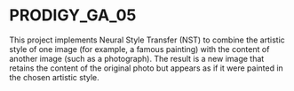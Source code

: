 # PRODIGY_GA_05
This project implements Neural Style Transfer (NST) to combine the artistic style of one image (for example, a famous painting) with the content of another image (such as a photograph). The result is a new image that retains the content of the original photo but appears as if it were painted in the chosen artistic style.

